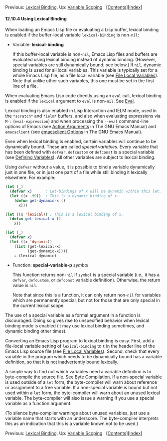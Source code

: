 

Previous: [Lexical Binding](Lexical-Binding.html), Up: [Variable Scoping](Variable-Scoping.html)   \[[Contents](index.html#SEC_Contents "Table of contents")]\[[Index](Index.html "Index")]

#### 12.10.4 Using Lexical Binding

When loading an Emacs Lisp file or evaluating a Lisp buffer, lexical binding is enabled if the buffer-local variable `lexical-binding` is non-`nil`:

*   Variable: **lexical-binding**

    If this buffer-local variable is non-`nil`, Emacs Lisp files and buffers are evaluated using lexical binding instead of dynamic binding. (However, special variables are still dynamically bound; see below.) If `nil`, dynamic binding is used for all local variables. This variable is typically set for a whole Emacs Lisp file, as a file local variable (see [File Local Variables](File-Local-Variables.html)). Note that unlike other such variables, this one must be set in the first line of a file.

When evaluating Emacs Lisp code directly using an `eval` call, lexical binding is enabled if the `lexical` argument to `eval` is non-`nil`. See [Eval](Eval.html).

Lexical binding is also enabled in Lisp Interaction and IELM mode, used in the `*scratch*` and `*ielm*` buffers, and also when evaluating expressions via `M-:` (`eval-expression`) and when processing the `--eval` command-line options of Emacs (see [Action Arguments](https://www.gnu.org/software/emacs/manual/html_node/emacs/Action-Arguments.html#Action-Arguments) in The GNU Emacs Manual) and `emacsclient` (see [emacsclient Options](https://www.gnu.org/software/emacs/manual/html_node/emacs/emacsclient-Options.html#emacsclient-Options) in The GNU Emacs Manual).

Even when lexical binding is enabled, certain variables will continue to be dynamically bound. These are called *special variables*. Every variable that has been defined with `defvar`, `defcustom` or `defconst` is a special variable (see [Defining Variables](Defining-Variables.html)). All other variables are subject to lexical binding.

Using `defvar` without a value, it is possible to bind a variable dynamically just in one file, or in just one part of a file while still binding it lexically elsewhere. For example:

```lisp
(let (_)
  (defvar x)      ; Let-bindings of x will be dynamic within this let.
  (let ((x -99))  ; This is a dynamic binding of x.
    (defun get-dynamic-x ()
      x)))

(let ((x 'lexical)) ; This is a lexical binding of x.
  (defun get-lexical-x ()
    x))

(let (_)
  (defvar x)
  (let ((x 'dynamic))
    (list (get-lexical-x)
          (get-dynamic-x))))
    ⇒ (lexical dynamic)
```

*   Function: **special-variable-p** *symbol*

    This function returns non-`nil` if `symbol` is a special variable (i.e., it has a `defvar`, `defcustom`, or `defconst` variable definition). Otherwise, the return value is `nil`.

    Note that since this is a function, it can only return non-`nil` for variables which are permanently special, but not for those that are only special in the current lexical scope.

The use of a special variable as a formal argument in a function is discouraged. Doing so gives rise to unspecified behavior when lexical binding mode is enabled (it may use lexical binding sometimes, and dynamic binding other times).

Converting an Emacs Lisp program to lexical binding is easy. First, add a file-local variable setting of `lexical-binding` to `t` in the header line of the Emacs Lisp source file (see [File Local Variables](File-Local-Variables.html)). Second, check that every variable in the program which needs to be dynamically bound has a variable definition, so that it is not inadvertently bound lexically.

A simple way to find out which variables need a variable definition is to byte-compile the source file. See [Byte Compilation](Byte-Compilation.html). If a non-special variable is used outside of a `let` form, the byte-compiler will warn about reference or assignment to a free variable. If a non-special variable is bound but not used within a `let` form, the byte-compiler will warn about an unused lexical variable. The byte-compiler will also issue a warning if you use a special variable as a function argument.

(To silence byte-compiler warnings about unused variables, just use a variable name that starts with an underscore. The byte-compiler interprets this as an indication that this is a variable known not to be used.)

Previous: [Lexical Binding](Lexical-Binding.html), Up: [Variable Scoping](Variable-Scoping.html)   \[[Contents](index.html#SEC_Contents "Table of contents")]\[[Index](Index.html "Index")]
